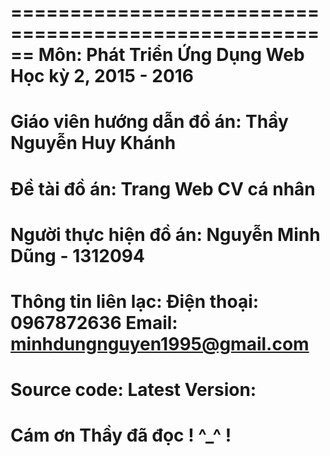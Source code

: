 ======================================================
Môn: Phát Triển Ứng Dụng Web
Học kỳ 2, 2015 - 2016 
======================================================
Giáo viên hướng dẫn đồ án: Thầy Nguyễn Huy Khánh
======================================================
Đề tài đồ án: Trang Web CV cá nhân
======================================================
Người thực hiện đồ án:
Nguyễn Minh Dũng - 1312094
======================================================
Thông tin liên lạc:
Điện thoại: 0967872636
Email: minhdungnguyen1995@gmail.com
======================================================
Source code: 
Latest Version: 
======================================================
Cám ơn Thầy đã đọc ! ^_^ !
======================================================
